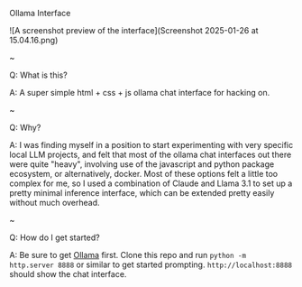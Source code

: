 Ollama Interface

![A screenshot preview of the interface](Screenshot 2025-01-26 at 15.04.16.png)

~

Q: What is this?

A: A super simple html + css + js ollama chat interface for hacking on.

~

Q: Why?

A: I was finding myself in a position to start experimenting with very specific local LLM projects, and felt that most of the ollama chat interfaces out there were quite "heavy", involving use of the javascript and python package ecosystem, or alternatively, docker. Most of these options felt a little too complex for me, so I used a combination of Claude and Llama 3.1 to set up a pretty minimal inference interface, which can be extended pretty easily without much overhead.

~

Q: How do I get started?

A: Be sure to get [Ollama](https://ollama.com) first. Clone this repo and run `python -m http.server 8888` or similar to get started prompting. `http://localhost:8888` should show the chat interface.
